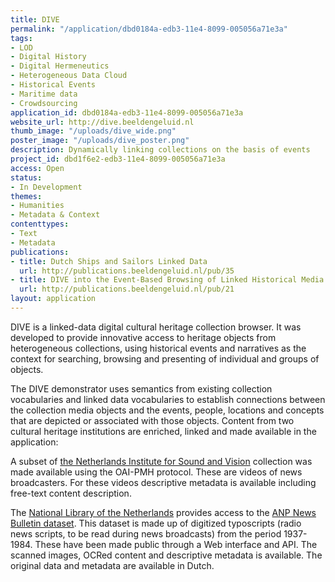 ```yaml
---
title: DIVE
permalink: "/application/dbd0184a-edb3-11e4-8099-005056a71e3a"
tags:
- LOD
- Digital History
- Digital Hermeneutics
- Heterogeneous Data Cloud
- Historical Events
- Maritime data
- Crowdsourcing
application_id: dbd0184a-edb3-11e4-8099-005056a71e3a
website_url: http://dive.beeldengeluid.nl
thumb_image: "/uploads/dive_wide.png"
poster_image: "/uploads/dive_poster.png"
description: Dynamically linking collections on the basis of events
project_id: dbd1f6e2-edb3-11e4-8099-005056a71e3a
access: Open
status:
- In Development
themes:
- Humanities
- Metadata & Context
contenttypes:
- Text
- Metadata
publications:
- title: Dutch Ships and Sailors Linked Data
  url: http://publications.beeldengeluid.nl/pub/35
- title: DIVE into the Event-Based Browsing of Linked Historical Media
  url: http://publications.beeldengeluid.nl/pub/21
layout: application
---
```


DIVE is a linked-data digital cultural heritage collection browser. It was developed to provide innovative access to heritage objects from heterogeneous collections, using historical events and narratives as the context for searching, browsing and presenting of individual and groups of objects.

The DIVE demonstrator uses semantics from existing collection vocabularies and linked data vocabularies to establish connections between the collection media objects and the events, people, locations and concepts that are depicted or associated with those objects. Content from two cultural heritage institutions are enriched, linked and made available in the application:

A subset of [the Netherlands Institute for Sound and Vision](https://www.beeldengeluid.nl/) collection was made available using the OAI-PMH protocol. These are videos of news broadcasters. For these videos descriptive metadata is available including free-text content description.

The [National Library of the Netherlands](https://www.kb.nl/) provides access to the [ANP News Bulletin dataset](http://www.delpher.nl/nl/radiobulletins/). This dataset is made up of digitized typoscripts (radio news scripts, to be read during news broadcasts) from the period 1937-1984. These have been made public through a Web interface and API. The scanned images, OCRed content and descriptive metadata is available. The original data and metadata are available in Dutch.
